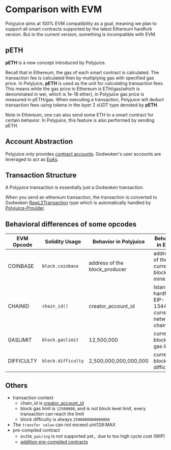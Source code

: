 # Comparison with EVM

Polyjuice aims at 100% EVM compatibility as a goal, meaning we plan to support all smart contracts supported by the latest Ethereum hardfork version. But in the current version, something is incompatible with EVM.

## pETH

**pETH** is a new concept introduced by Polyjuice.

Recall that in Ethereum, the gas of each smart contract is calculated. The transaction fee is calculated then by multiplying gas with specified gas price. In Polyjuice, **pETH** is used as the unit for calculating transaction fees. This means while the gas price in Ethereum is ETH/gas(which is denominated in wei, which is 1e-18 ether), in Polyjuice gas price is measured in pETH/gas. When executing a transaction, Polyjuice will deduct transaction fees using tokens in the layer 2 sUDT type denoted by **pETH**.

Note in Ethereum, one can also send some ETH to a smart contract for certain behavior. In Polyjuice, this feature is also performed by sending pETH.

## Account Abstraction

Polyjuice only provides [contract accounts](https://ethereum.org/en/glossary/#contract-account). Godwoken's user accounts are leveraged to act as [EoAs](https://ethereum.org/en/glossary/#eoa).

## Transaction Structure

A Polyjuice transaction is essentially just a Godwoken transaction.

When you send an ethereum transaction, the transaction is converted to Godwoken [RawL2Transaction](https://github.com/nervosnetwork/godwoken/blob/9a3d92/crates/types/schemas/godwoken.mol#L56-L61) type which is automatically handled by [Polyjuice-Provider](https://github.com/nervosnetwork/polyjuice-provider).

## Behavioral differences of some opcodes

| EVM Opcode | Solidity Usage | Behavior in Polyjuice | Behavior in EVM |
| - | - | - | - |
| COINBASE | `block.coinbase` | address of the block_producer | address of the current block's miner |
| CHAINID | `chain_id()` | creator_account_id | Istanbul hardfork, EIP-1344: current network's chain id |
| GASLIMIT | `block.gaslimit` | 12,500,000 | current block's gas limit |
| DIFFICULTY | `block.difficulty` | 2,500,000,000,000,000 | current block's difficulty |

## Others

* transaction context
  * chain_id is [creator_account_id](https://github.com/nervosnetwork/godwoken/blob/5735d8f/docs/life_of_a_polyjuice_transaction.md#root-account--deployment)
  * block gas limit is `12500000`, and is not block level limit, every transaction can reach the limit
  * block difficulty is always `2500000000000000`
* The `transfer value` can not exceed uint128:MAX
* pre-compiled contract
  * `bn256_pairing` is not supported yet，due to too high cycle cost (WIP)
  * [addition pre-compiled contracts](Addition-Features.md)
